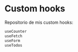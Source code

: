 # Custom hooks

Repositorio de mis custom hooks:


```bash
useCounter
useFetch
useForm
useTodos
```

